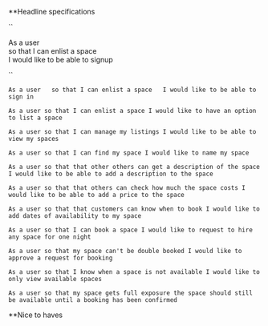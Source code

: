 **Headline specifications

``

As a user  
so that I can enlist a space  
I would like to be able to signup  

``

``
As a user  
so that I can enlist a space  
I would like to be able to sign in  
``

``
As a user
so that I can enlist a space
I would like to have an option to list a space
``

``
As a user
so that I can manage my listings
I would like to be able to view my spaces
``

``
As a user
so that I can find my space
I would like to name my space
``

``
As a user
so that that other others can get a description of the space
I would like to be able to add a description to the space
``

``
As a user
so that that others can check how much the space costs
I would like to be able to add a price to the space
``

``
As a user
so that that customers can know when to book
I would like to add dates of availability to my space
``

``
As a user
so that I can book a space
I would like to request to hire any space for one night
``

``
As a user
so that my space can't be double booked
I would like to approve a request for booking
``

``
As a user
so that I know when a space is not available
I would like to only view available spaces
``

``
As a user
so that my space gets full exposure
the space should still be available until a booking has been confirmed
``

**Nice to haves
